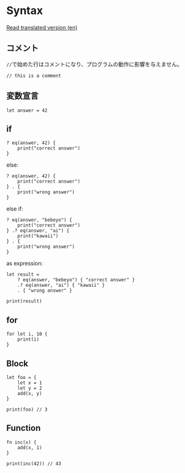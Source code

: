 # Syntax

[Read translated version (en)](../translations/en/docs/syntax.md)

## コメント
`//`で始めた行はコメントになり、プログラムの動作に影響を与えません。

```
// this is a comment
```

## 変数宣言
```
let answer = 42
```

## if
```
? eq(answer, 42) {
	print("correct answer")
}
```

else:
```
? eq(answer, 42) {
	print("correct answer")
} . {
	print("wrong answer")
}
```

else if:
```
? eq(answer, "bebeyo") {
	print("correct answer")
} .? eq(answer, "ai") {
	print("kawaii")
} . {
	print("wrong answer")
}
```

as expression:
```
let result =
	? eq(answer, "bebeyo") { "correct answer" }
	.? eq(answer, "ai") { "kawaii" }
	. { "wrong answer" }

print(result)
```

## for
```
for let i, 10 {
	print(i)
}
```

## Block
```
let foo = {
	let x = 1
	let y = 2
	add(x, y)
}

print(foo) // 3
```

## Function
```
fn inc(x) {
	add(x, 1)
}

print(inc(42)) // 43
```
